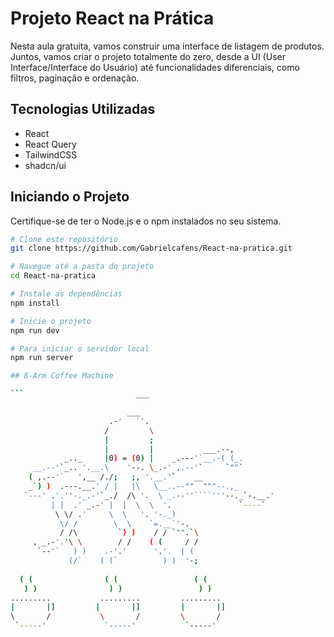 # Projeto React na Prática

Nesta aula gratuita, vamos construir uma interface de listagem de produtos. Juntos, vamos criar o projeto totalmente do zero, desde a UI (User Interface/Interface do Usuário) até funcionalidades diferenciais, como filtros, paginação e ordenação.

## Tecnologias Utilizadas

- React
- React Query
- TailwindCSS
- shadcn/ui

## Iniciando o Projeto

Certifique-se de ter o Node.js e o npm instalados no seu sistema.

```bash
# Clone este repositório
git clone https://github.com/Gabrielcafens/React-na-pratica.git

# Navegue até a pasta do projeto
cd React-na-pratica

# Instale as dependências
npm install

# Inicie o projeto
npm run dev

# Para iniciar o servidor local
npm run server

## 8-Arm Coffee Machine

```                         ___

                          ___
                      .-'   `'.
                     /         \
                     |         ;
                     |         |           ___.--,
            _.._     |0) = (0) |    _.---'`__.-( (_.
     __.--'`_.. '.__.\    '--. \_.-' ,.--'`     `""`
    ( ,.--'`   ',__ /./;   ;, '.__.'`    __
    _`) )  .---.__.' / |   |\   \__..--""  """--.,_
   `---' .'.''-._.-'`_./  /\ '.  \ _.--''````'''--._`-.__.'
         | |  .' _.-' |  |  \  \  '.               `----`
          \ \/ .'     \  \   '. '-._)
           \/ /        \  \    `=.__`'-.
           / /\         `) )    / / `"".`\
     , _.-'.'\ \        / /    ( (     / /
      `--'`   ) )    .-'.'      '.'.  | (
             (/`    ( (`          ) )  '-;    
            
  ( (                ( (                 ( (                
   ) )                ) )                 ) )               
.........           .........         .........           
|       |]         |       |]         |       |]                
\       /           \       /         \       /              
 `-----'             `-----'           `-----'  
